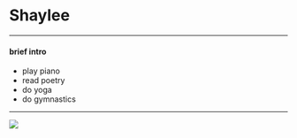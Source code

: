 # Shaylee

***

#### brief intro
* play piano
* read poetry
* do yoga
* do gymnastics



***
![](https://images.pexels.com/photos/16389400/pexels-photo-16389400/free-photo-of-wood-landscape-people-water.jpeg?auto=compress&cs=tinysrgb&w=1260&h=750&dpr=2)

